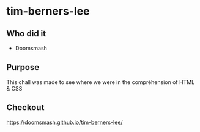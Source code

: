 # tim-berners-lee

## Who did it
* Doomsmash

## Purpose
This chall was made to see where we were in the compréhension of HTML & CSS

## Checkout
https://doomsmash.github.io/tim-berners-lee/